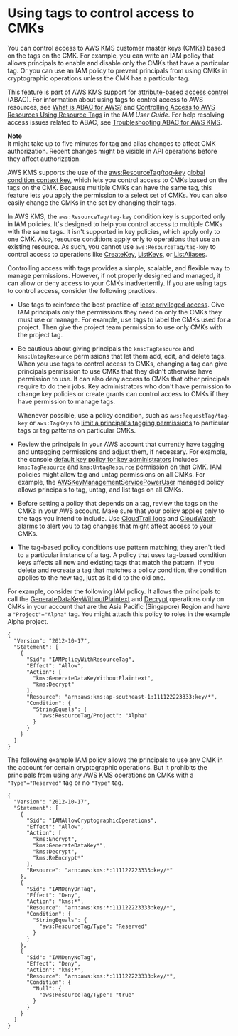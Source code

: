 # Using tags to control access to CMKs<a name="tag-authorization"></a>

You can control access to AWS KMS customer master keys \(CMKs\) based on the tags on the CMK\. For example, you can write an IAM policy that allows principals to enable and disable only the CMKs that have a particular tag\. Or you can use an IAM policy to prevent principals from using CMKs in cryptographic operations unless the CMK has a particular tag\. 

This feature is part of AWS KMS support for [attribute\-based access control](abac.md) \(ABAC\)\. For information about using tags to control access to AWS resources, see [What is ABAC for AWS?](https://docs.aws.amazon.com/IAM/latest/UserGuide/introduction_attribute-based-access-control.html) and [Controlling Access to AWS Resources Using Resource Tags](https://docs.aws.amazon.com/IAM/latest/UserGuide/access_tags.html) in the *IAM User Guide*\. For help resolving access issues related to ABAC, see [Troubleshooting ABAC for AWS KMS](abac.md#troubleshooting-tags-aliases)\.

**Note**  
It might take up to five minutes for tag and alias changes to affect CMK authorization\. Recent changes might be visible in API operations before they affect authorization\.

AWS KMS supports the use of the [aws:ResourceTag/*tag\-key*](https://docs.aws.amazon.com/IAM/latest/UserGuide/reference_policies_condition-keys.html#condition-keys-resourcetag) [global condition context key](https://docs.aws.amazon.com/IAM/latest/UserGuide/reference_policies_condition-keys.html), which lets you control access to CMKs based on the tags on the CMK\. Because multiple CMKs can have the same tag, this feature lets you apply the permission to a select set of CMKs\. You can also easily change the CMKs in the set by changing their tags\. 

In AWS KMS, the `aws:ResourceTag/tag-key` condition key is supported only in IAM policies\. It's designed to help you control access to multiple CMKs with the same tags\. It isn't supported in key policies, which apply only to one CMK\. Also, resource conditions apply only to operations that use an existing resource\. As such, you cannot use `aws:ResourceTag/tag-key` to control access to operations like [CreateKey](https://docs.aws.amazon.com/kms/latest/APIReference/API_CreateKey.html), [ListKeys](https://docs.aws.amazon.com/kms/latest/APIReference/API_ListKeys.html), or [ListAliases](https://docs.aws.amazon.com/kms/latest/APIReference/API_ListAliases.html)\.

Controlling access with tags provides a simple, scalable, and flexible way to manage permissions\. However, if not properly designed and managed, it can allow or deny access to your CMKs inadvertently\. If you are using tags to control access, consider the following practices\.
+ Use tags to reinforce the best practice of [least privileged access](https://docs.aws.amazon.com/IAM/latest/UserGuide/best-practices.html#grant-least-privilege)\. Give IAM principals only the permissions they need on only the CMKs they must use or manage\. For example, use tags to label the CMKs used for a project\. Then give the project team permission to use only CMKs with the project tag\.
+ Be cautious about giving principals the `kms:TagResource` and `kms:UntagResource` permissions that let them add, edit, and delete tags\. When you use tags to control access to CMKs, changing a tag can give principals permission to use CMKs that they didn't otherwise have permission to use\. It can also deny access to CMKs that other principals require to do their jobs\. Key administrators who don't have permission to change key policies or create grants can control access to CMKs if they have permission to manage tags\. 

  Whenever possible, use a policy condition, such as `aws:RequestTag/tag-key` or `aws:TagKeys` to [limit a principal's tagging permissions](tag-permissions.md#tag-permissions-conditions) to particular tags or tag patterns on particular CMKs\.
+ Review the principals in your AWS account that currently have tagging and untagging permissions and adjust them, if necessary\. For example, the console [default key policy for key administrators](key-policies.md#key-policy-default-allow-administrators) includes `kms:TagResource` and `kms:UntagResource` permission on that CMK\. IAM policies might allow tag and untag permissions on all CMKs\. For example, the [AWSKeyManagementServicePowerUser](aws-managed-policies.md) managed policy allows principals to tag, untag, and list tags on all CMKs\.
+ Before setting a policy that depends on a tag, review the tags on the CMKs in your AWS account\. Make sure that your policy applies only to the tags you intend to include\. Use [CloudTrail logs](logging-using-cloudtrail.md) and [CloudWatch alarms](monitoring-overview.md) to alert you to tag changes that might affect access to your CMKs\.
+ The tag\-based policy conditions use pattern matching; they aren't tied to a particular instance of a tag\. A policy that uses tag\-based condition keys affects all new and existing tags that match the pattern\. If you delete and recreate a tag that matches a policy condition, the condition applies to the new tag, just as it did to the old one\.

For example, consider the following IAM policy\. It allows the principals to call the [GenerateDataKeyWithoutPlaintext](https://docs.aws.amazon.com/kms/latest/APIReference/API_GenerateDataKeyWithoutPlaintext.html) and [Decrypt](https://docs.aws.amazon.com/kms/latest/APIReference/API_Decrypt.html) operations only on CMKs in your account that are the Asia Pacific \(Singapore\) Region and have a `"Project"="Alpha"` tag\. You might attach this policy to roles in the example Alpha project\.

```
{
  "Version": "2012-10-17",
  "Statement": [
    {
      "Sid": "IAMPolicyWithResourceTag",
      "Effect": "Allow",
      "Action": [
        "kms:GenerateDataKeyWithoutPlaintext",
        "kms:Decrypt"
      ],
      "Resource": "arn:aws:kms:ap-southeast-1:111122223333:key/*",
      "Condition": {
        "StringEquals": {
          "aws:ResourceTag/Project": "Alpha"
        }
      }
    }
  ]
}
```

The following example IAM policy allows the principals to use any CMK in the account for certain cryptographic operations\. But it prohibits the principals from using any AWS KMS operations on CMKs with a `"Type"="Reserved"` tag or no `"Type"` tag\.

```
{
  "Version": "2012-10-17",
  "Statement": [
    {
      "Sid": "IAMAllowCryptographicOperations",
      "Effect": "Allow",
      "Action": [
        "kms:Encrypt",
        "kms:GenerateDataKey*",
        "kms:Decrypt",
        "kms:ReEncrypt*"
      ],
      "Resource": "arn:aws:kms:*:111122223333:key/*"
    },
    {
      "Sid": "IAMDenyOnTag",
      "Effect": "Deny",
      "Action": "kms:*",
      "Resource": "arn:aws:kms:*:111122223333:key/*",
      "Condition": {
        "StringEquals": {
          "aws:ResourceTag/Type": "Reserved"
        }
      }
    },
    {
      "Sid": "IAMDenyNoTag",
      "Effect": "Deny",
      "Action": "kms:*",
      "Resource": "arn:aws:kms:*:111122223333:key/*",
      "Condition": {
        "Null": {
          "aws:ResourceTag/Type": "true"
        }
      }
    }
  ]
}
```